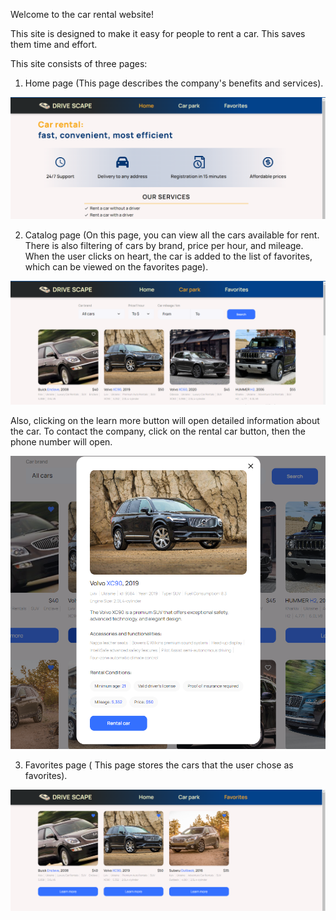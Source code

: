 Welcome to the car rental website!

This site is designed to make it easy for people to rent a car. This saves them
time and effort.

This site consists of three pages:

1. Home page (This page describes the company's benefits and services).

![HomePage](./src/assets/Home.png)

2. Catalog page (On this page, you can view all the cars available for rent.
   There is also filtering of cars by brand, price per hour, and mileage. When
   the user clicks on heart, the car is added to the list of favorites, which
   can be viewed on the favorites page).

![CatalogPage](./src/assets/Catalog.png)

Also, clicking on the learn more button will open detailed information about the
car. To contact the company, click on the rental car button, then the phone
number will open.

![Modal](./src/assets/Modal.png)

3. Favorites page ( This page stores the cars that the user chose as favorites).

![FavoritesPage](./src/assets/Favorites.png)
